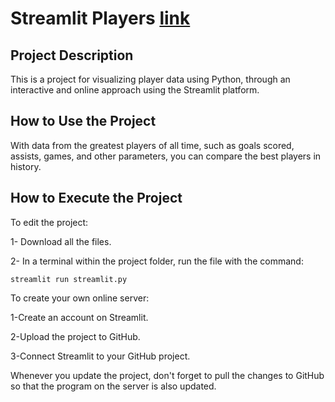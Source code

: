 # Streamlit Players [link](https://marcos14almeida-streamlit-players-streamlit-oeufdv.streamlit.app/)

## Project Description

This is a project for visualizing player data using Python, through an interactive and online approach using the Streamlit platform.

## How to Use the Project

With data from the greatest players of all time, such as goals scored, assists, games, and other parameters, you can compare the best players in history.

## How to Execute the Project

To edit the project:

1- Download all the files.

2- In a terminal within the project folder, run the file with the command:

```
streamlit run streamlit.py
```

To create your own online server:

1-Create an account on Streamlit.

2-Upload the project to GitHub.

3-Connect Streamlit to your GitHub project.

Whenever you update the project, don't forget to pull the changes to GitHub so that the program on the server is also updated.
